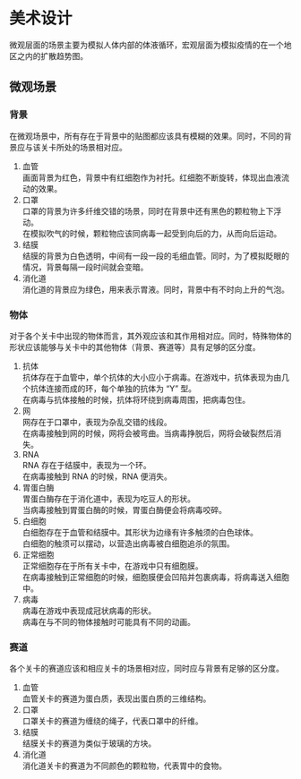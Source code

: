 # 美术设计

微观层面的场景主要为模拟人体内部的体液循环，宏观层面为模拟疫情的在一个地区之内的扩散趋势图。

## 微观场景

### 背景

在微观场景中，所有存在于背景中的贴图都应该具有模糊的效果。同时，不同的背景应与该关卡所处的场景相对应。

1. 血管  
   画面背景为红色，背景中有红细胞作为衬托。红细胞不断旋转，体现出血液流动的效果。
2. 口罩  
   口罩的背景为许多纤维交错的场景，同时在背景中还有黑色的颗粒物上下浮动。  
   在模拟吹气的时候，颗粒物应该同病毒一起受到向后的力，从而向后运动。
3. 结膜  
   结膜的背景为白色透明，中间有一段一段的毛细血管。同时，为了模拟眨眼的情况，背景每隔一段时间就会变暗。
4. 消化道  
   消化道的背景应为绿色，用来表示胃液。同时，背景中有不时向上升的气泡。

### 物体

对于各个关卡中出现的物体而言，其外观应该和其作用相对应。同时，特殊物体的形状应该能够与关卡中的其他物体（背景、赛道等）具有足够的区分度。

1. 抗体  
   抗体存在于血管中，单个抗体的大小应小于病毒。在游戏中，抗体表现为由几个抗体连接而成的环，每个单独的抗体为 “Y” 型。  
   在病毒与抗体接触的时候，抗体将环绕到病毒周围，把病毒包住。
2. 网  
   网存在于口罩中，表现为杂乱交错的线段。  
   在病毒接触到网的时候，网将会被弯曲。当病毒挣脱后，网将会破裂然后消失。
3. RNA  
   RNA 存在于结膜中，表现为一个环。  
   在病毒接触到 RNA 的时候，RNA 便消失。
4. 胃蛋白酶  
   胃蛋白酶存在于消化道中，表现为吃豆人的形状。  
   当病毒接触到胃蛋白酶的时候，胃蛋白酶便会将病毒咬碎。
5. 白细胞  
   白细胞存在于血管和结膜中。其形状为边缘有许多触须的白色球体。  
   白细胞的触须可以摆动，以营造出病毒被白细胞追杀的氛围。
6. 正常细胞  
   正常细胞存在于所有关卡中，在游戏中只有细胞膜。  
   在病毒接触到正常细胞的时候，细胞膜便会凹陷并包裹病毒，将病毒送入细胞中。
7. 病毒  
   病毒在游戏中表现成冠状病毒的形状。  
   病毒在与不同的物体接触时可能具有不同的动画。

### 赛道

各个关卡的赛道应该和相应关卡的场景相对应，同时应与背景有足够的区分度。

1. 血管  
   血管关卡的赛道为蛋白质，表现出蛋白质的三维结构。
2. 口罩  
   口罩关卡的赛道为缠绕的绳子，代表口罩中的纤维。
3. 结膜  
   结膜关卡的赛道为类似于玻璃的方块。
4. 消化道  
   消化道关卡的赛道为不同颜色的颗粒物，代表胃中的食物。

